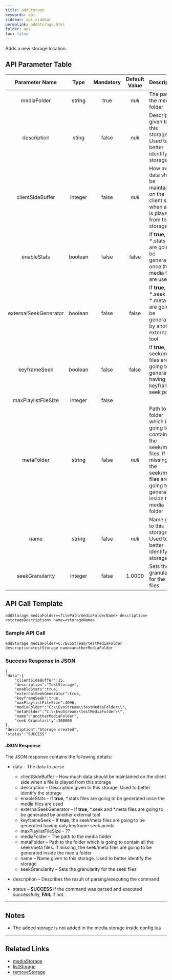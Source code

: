 ```yaml
---
title: addStorage
keywords: api
sidebar: api_sidebar
permalink: addStorage.html
folder: api
toc: false
---
```


Adds a new storage location.



## API Parameter Table

|    Parameter Name     |  Type   | Mandatory | Default Value | Description                              |
| :-------------------: | :-----: | :-------: | :-----------: | ---------------------------------------- |
|      mediaFolder      | string  |   true    |    *null*     | The path to the media folder             |
|      description      |  sting  |   false   |    *null*     | Description given to this storage. Used to better identify the storage |
|   clientSideBuffer    | integer |   false   |    *null*     | How much data should be maintained on the client side when a file is played from this storage |
|      enableStats      | boolean |   false   |     false     | If **true**, *.stats files are going to be generated once the media files are used |
| externalSeekGenerator | boolean |   false   |     false     | If **true**, *.seek and *.meta files are going to be generated by another external tool |
|     keyframeSeek      | boolean |   false   |     false     | If **true**, the seek/meta files are going to be generated having only keyframe seek points |
|  maxPlaylistFileSize  | integer |   false   |               |                                          |
|      metaFolder       | string  |   false   |    *null*     | Path to the folder which is going to contain all the seek\/meta files. If missing, the seek/meta files are going to be generated inside the media folder |
|         name          | string  |   false   |    *null*     | Name given to this storage. Used to better identify the storage |
|    seekGranularity    | integer |   false   |    1.0000     | Sets the granularity for the seek files  |



## API Call Template

``` 
addStorage mediaFolder=<filePath/mediaFolderName> description=<storageDescription> name=<storageName>
```



### Sample API Call

``` 
addStorage mediaFolder=C:/EvoStream/testMediaFolder description=testStorage name=anotherMediaFolder
```



### Success Response in JSON

``` 
{
"data":{
    "clientSideBuffer":15,
    "description":"TestStorage",
    "enableStats":true,
    "externalSeekGenerator":true,
    "keyframeSeek":true,
    "maxPlaylistFileSize":4096,
    "mediaFolder":"C:\\EvoStream\\testMediaFolder\\",
    "metaFolder":"C:\\EvoStream\\testMediaFolder\\",
    "name":"anotherMediaFolder",
    "seek Granularity":300000
},
"description":"Storage created",
"status":"SUCCESS"
```



#### JSON Response

The JSON response contains the following details:

- data – The data to parse
  - clientSideBuffer – How much data should be maintained on the client side when a file is played from this storage
  - description – Description given to this storage. Used to better identify the storage
  - enableStats – If **true**, *.stats files are going to be generated once the media files are used
  - externalSeekGenerator – If **true**, *.seek and *.meta files are going to be generated by another external tool
  - keyframeSeek – If **true**, the seek/meta files are going to be generated having only keyframe seek points
  - maxPlaylistFileSize - ??
  - mediaFolder – The path to the media folder
  - metaFolder – Path to the folder which is going to contain all the seek/meta files. If missing, the seek/meta files are going to be generated inside the media folder
  - name – Name given to this storage. Used to better identify the storage
  - seekGranularity – Sets the granularity for the seek files


- description – Describes the result of parsing/executing the command
- status – **SUCCESS** if the command was parsed and executed successfully, **FAIL** if not.

------

## Notes

- The added storage is not added in the media storage inside config.lua


------

## Related Links

- [mediaStorage](userguide_confuglua.html#mediastorage)
- [listStorage](listStorage.html)
- [removeStorage](removeStorage.html)

